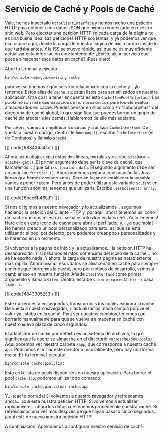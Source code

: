 # Servicio de Caché y Pools de Caché

Vale, hemos inyectado `HttpClientInterface` y hemos hecho una petición HTTP para obtener unos datos JSON que hemos renderizado en nuestro sitio web. Pero ejecutar una petición HTTP en cada carga de la página no es una buena idea. Las peticiones HTTP son lentas, y ya podemos ver que eso ocurre aquí, donde la carga de nuestra página de inicio tarda más de lo que tardaba antes. Y la ISS se mueve rápido, así que no es muy eficiente actualizar esta información constantemente. ¿Existe algún servicio que pueda almacenar esos datos en caché? ¡Pues claro!

Abre tu terminal y ejecuta

```terminal
bin/console debug:autowiring cache
```

para ver si tenemos algún servicio relacionado con la caché y... ¡lo tenemos! Estos alias de `cache.app`están listos para ser utilizados en nuestra aplicación. Otra cosa a tener en cuenta es esto `CacheItemPoolInterface`. Los pools no son más que espacios de nombres únicos para los elementos almacenados en caché. Puedes pensar en ellos como en "subcarpetas" del directorio de caché global, lo que significa que puedes borrar un grupo de caché sin afectar a los demás. Hablaremos de ello más adelante.

Por ahora, vamos a simplificar las cosas y a utilizar `CacheInterface`. De vuelta a nuestro código, dentro de `homepage()`, escribe `CacheInterface` (el de Contratos) y llámalo `$cache`. 

[[[ code('988434a43c') ]]]

Ahora, aquí abajo, copia estas dos líneas, bórralas y escribe `$issData = $cache->get()`. 
El primer argumento debe ser la clave de caché, que llamaremos... ¿qué tal `iss_location_data`. 
El segundo argumento debe ser un anónimo `function ()`. Ahora podemos pegar a continuación las dos líneas que hemos copiado antes. Pero en lugar de establecer la variable, vamos a poner `return`. Pero antes de poder utilizar esta variable `$client` en una función anónima, tenemos que utilizarla. Escribe `use($client): array`. 

[[[ code('6bae6b469d') ]]]

Si nos dirigimos a nuestro navegador y lo actualizamos... seguimos haciendo la petición del Cliente HTTP y, por aquí, ahora tenemos un icono de caché que nos muestra si se ha escrito algo en la caché. 
¡Ya lo tenemos! Haré clic en este icono de caché para abrir el perfilador, y... ¿a que mola? No hemos creado un pool personalizado para esto, así que se está utilizando el pool por defecto, pero podemos crear pools personalizados y lo haremos en un momento.

Si volvemos a la página de inicio y la actualizamos... la petición HTTP ha desaparecido. Y si pasamos el ratón por encima del icono de la caché... no se ha escrito nada. Y ahora, la carga de nuestra página es notablemente más rápida. Ahora mismo, esos datos se almacenan en caché para siempre a menos que borremos la caché, pero por motivos de desarrollo, vamos a cambiar eso en nuestra función. Añade `ItemInterface` como primer argumento y llámalo `$item`. Dentro, escribe `$item->expiresAfter()` y pasa `time: 5`. 

[[[ code('4843905263') ]]]

Este número está en segundos, transcurridos los cuales expirará la caché. De vuelta a nuestro navegador, si actualizamos, nada cambia porque el valor ya estaba en la caché. Para ver nuestros cambios, tenemos que borrarlo manualmente para que se vuelva a almacenar en caché con nuestro nuevo plazo de cinco segundos.

El adaptador de caché por defecto es un sistema de archivos, lo que significa que la caché se almacena en el directorio `var/cache/dev/pools/`. Aquí podemos ver nuestra carpeta `/app`, que corresponde a nuestra caché `app`. Podríamos eliminar este directorio manualmente, pero hay una forma mejor. En tu terminal, ejecuta:

```terminal
bin/console cache:pool:list
```

Esta es la lista de pools disponibles en nuestra aplicación. Para borrar el pool `cache.app`, podemos utilizar otro comando:

```terminal
bin/console cache:pool:clear cache.app
```

Y... ¡cache borrada! Si volvemos a nuestro navegador y refrescamos ahora... aquí está nuestra petición HTTP. Si volvemos a actualizar rápidamente... ahora los datos que tenemos proceden de nuestra caché. Si refrescamos una vez más después de que hayan pasado cinco segundos... ¡aquí está de nuevo nuestra petición HTTP!

A continuación: Aprendamos a configurar nuestro servicio de caché.
